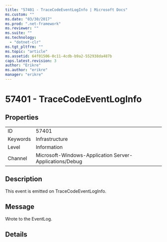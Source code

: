 ```yaml
---
title: "57401 - TraceCodeEventLogInfo | Microsoft Docs"
ms.custom: ""
ms.date: "03/30/2017"
ms.prod: ".net-framework"
ms.reviewer: ""
ms.suite: ""
ms.technology: 
  - "dotnet-clr"
ms.tgt_pltfrm: ""
ms.topic: "article"
ms.assetid: 64f01506-0c11-4cdb-b9a2-552938da487b
caps.latest.revision: 3
author: "Erikre"
ms.author: "erikre"
manager: "erikre"
---
```

# 57401 - TraceCodeEventLogInfo
## Properties  
  
|||  
|-|-|  
|ID|57401|  
|Keywords|Infrastructure|  
|Level|Information|  
|Channel|Microsoft-Windows-Application Server-Applications/Debug|  
  
## Description  
 This event is emitted on TraceCodeEventLogInfo.  
  
## Message  
 Wrote to the EventLog.  
  
## Details